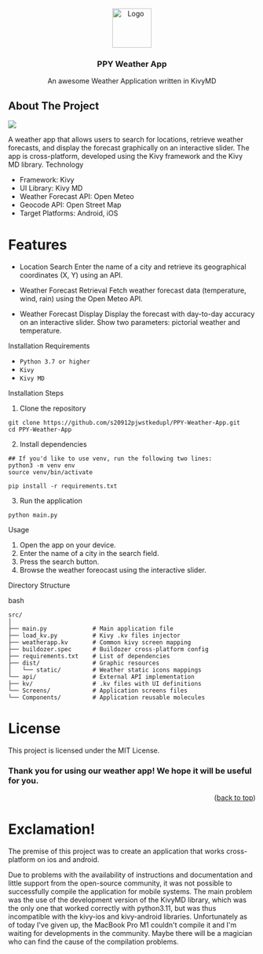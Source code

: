 <!-- Improved compatibility of back to top link: See: https://github.com/othneildrew/Best-README-Template/pull/73 -->
<a name="readme-top"></a>
<!--
*** Thanks for checking out the Best-README-Template. If you have a suggestion
*** that would make this better, please fork the repo and create a pull request
*** or simply open an issue with the tag "enhancement".
*** Don't forget to give the project a star!
*** Thanks again! Now go create something AMAZING! :D
-->



<!-- PROJECT LOGO -->
<br />
<div align="center">
  <a href="#">
    <img src="http://openweathermap.org/img/wn/09d@2x.png" alt="Logo" width="80" height="80">
  </a>

<h3 align="center">PPY Weather App</h3>

  <p align="center">
    An awesome Weather Application written in KivyMD
</div>



<!-- ABOUT THE PROJECT -->
## About The Project

![][product-screenshot]

A weather app that allows users to search for locations, retrieve weather forecasts, and display the forecast graphically on an interactive slider. The app is cross-platform, developed using the Kivy framework and the Kivy MD library.
Technology

* Framework: Kivy
* UI Library: Kivy MD
* Weather Forecast API: Open Meteo
* Geocode API: Open Street Map
* Target Platforms: Android, iOS

# Features

* Location Search
    Enter the name of a city and retrieve its geographical coordinates (X, Y) using an API.

* Weather Forecast Retrieval
    Fetch weather forecast data (temperature, wind, rain) using the Open Meteo API.

* Weather Forecast Display
    Display the forecast with day-to-day accuracy on an interactive slider.
    Show two parameters: pictorial weather and temperature.

Installation
Requirements

* `Python 3.7 or higher`
* `Kivy`
* `Kivy MD`

Installation Steps

1. Clone the repository
```
git clone https://github.com/s20912pjwstkedupl/PPY-Weather-App.git
cd PPY-Weather-App
```
2. Install dependencies
```
## If you'd like to use venv, run the following two lines:
python3 -m venv env
source venv/bin/activate

pip install -r requirements.txt
```
3. Run the application
```    
python main.py
```

Usage
1. Open the app on your device.
2. Enter the name of a city in the search field.
3. Press the search button.
4. Browse the weather foreocast using the interactive slider.

Directory Structure

bash
```
src/
│
├── main.py             # Main application file
├── load_kv.py          # Kivy .kv files injector
├── weatherapp.kv       # Common kivy screen mapping
├── buildozer.spec      # Buildozer cross-platform config
├── requirements.txt    # List of dependencies
├── dist/               # Graphic resources
│   └── static/         # Weather static icons mappings
└── api/                # External API implementation
├── kv/                 # .kv files with UI definitions
└── Screens/            # Application screens files
└── Components/         # Application reusable molecules
```

# License
This project is licensed under the MIT License.

### Thank you for using our weather app! We hope it will be useful for you.


<p align="right">(<a href="#readme-top">back to top</a>)</p>


# Exclamation! 
The premise of this project was to create an application that works cross-platform on ios and android.

Due to problems with the availability of instructions and documentation and little support from the open-source community, it was not possible to successfully compile the application for mobile systems. The main problem was the use of the development version of the KivyMD library, which was the only one that worked correctly with python3.11, but was thus incompatible with the kivy-ios and kivy-android libraries. Unfortunately as of today I've given up, the MacBook Pro M1 couldn't compile it and I'm waiting for developments in the community. Maybe there will be a magician who can find the cause of the compilation problems.

<!-- MARKDOWN LINKS & IMAGES -->
<!-- https://www.markdownguide.org/basic-syntax/#reference-style-links -->
[contributors-shield]: https://img.shields.io/github/contributors/othneildrew/Best-README-Template.svg?style=for-the-badge
[contributors-url]: https://github.com/othneildrew/Best-README-Template/graphs/contributors
[forks-shield]: https://img.shields.io/github/forks/othneildrew/Best-README-Template.svg?style=for-the-badge
[forks-url]: https://github.com/othneildrew/Best-README-Template/network/members
[stars-shield]: https://img.shields.io/github/stars/othneildrew/Best-README-Template.svg?style=for-the-badge
[stars-url]: https://github.com/othneildrew/Best-README-Template/stargazers
[issues-shield]: https://img.shields.io/github/issues/othneildrew/Best-README-Template.svg?style=for-the-badge
[issues-url]: https://github.com/othneildrew/Best-README-Template/issues
[license-shield]: https://img.shields.io/github/license/othneildrew/Best-README-Template.svg?style=for-the-badge
[license-url]: https://github.com/othneildrew/Best-README-Template/blob/master/LICENSE.txt
[linkedin-shield]: https://img.shields.io/badge/-LinkedIn-black.svg?style=for-the-badge&logo=linkedin&colorB=555
[linkedin-url]: https://linkedin.com/in/othneildrew
[product-screenshot]: images/screenshot.png
[Next.js]: https://img.shields.io/badge/next.js-000000?style=for-the-badge&logo=nextdotjs&logoColor=white
[Next-url]: https://nextjs.org/
[React.js]: https://img.shields.io/badge/React-20232A?style=for-the-badge&logo=react&logoColor=61DAFB
[React-url]: https://reactjs.org/
[Vue.js]: https://img.shields.io/badge/Vue.js-35495E?style=for-the-badge&logo=vuedotjs&logoColor=4FC08D
[Vue-url]: https://vuejs.org/
[Angular.io]: https://img.shields.io/badge/Angular-DD0031?style=for-the-badge&logo=angular&logoColor=white
[Angular-url]: https://angular.io/
[Svelte.dev]: https://img.shields.io/badge/Svelte-4A4A55?style=for-the-badge&logo=svelte&logoColor=FF3E00
[Svelte-url]: https://svelte.dev/
[Laravel.com]: https://img.shields.io/badge/Laravel-FF2D20?style=for-the-badge&logo=laravel&logoColor=white
[Laravel-url]: https://laravel.com
[Bootstrap.com]: https://img.shields.io/badge/Bootstrap-563D7C?style=for-the-badge&logo=bootstrap&logoColor=white
[Bootstrap-url]: https://getbootstrap.com
[JQuery.com]: https://img.shields.io/badge/jQuery-0769AD?style=for-the-badge&logo=jquery&logoColor=white
[JQuery-url]: https://jquery.com 
